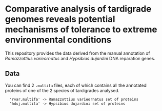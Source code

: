 # Comparative analysis of tardigrade genomes reveals potential mechanisms of tolerance to extreme environmental conditions


This repository provides the data derived from the manual annotation of *Ramazzottius varieornatus* and *Hypsibius dujardini* DNA reparation genes.

## Data

You can find 2 `.multifa` files, each of which contains all the annotated proteins of one of the 2 species of tardigrades analysed.
```
  'rvar.multifa' -> Ramazzottius varieornatus set of proteins
  'hduj.multifa' -> Hypsibius dujardini set of proteins
```

